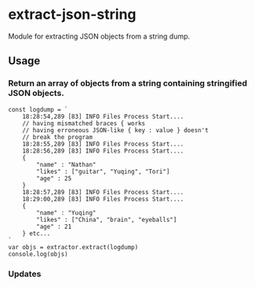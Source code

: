 # extract-json-string
Module for extracting JSON objects from a string dump. 

## Usage

### Return an array of objects from a string containing stringified JSON objects.
```
const logdump = `
    18:28:54,289 [83] INFO Files Process Start.... 
    // having mismatched braces { works
    // having erroneous JSON-like { key : value } doesn't
    // break the program
    18:28:55,289 [83] INFO Files Process Start....
    18:28:56,289 [83] INFO Files Process Start....
    {
        "name" : "Nathan"
        "likes" : ["guitar", "Yuqing", "Tori"]
        "age" : 25
    }
    18:28:57,289 [83] INFO Files Process Start....
    18:29:00,289 [83] INFO Files Process Start....
    {
        "name" : "Yuqing"
        "likes" : ["China", "brain", "eyeballs"]
        "age" : 21
    } etc...
`
var objs = extractor.extract(logdump)
console.log(objs)
```

### Updates

